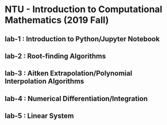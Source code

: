 # NTU - Introduction to Computational Mathematics (2019 Fall)

## lab-1 : Introduction to Python/Jupyter Notebook

## lab-2 : Root-finding Algorithms

## lab-3 : Aitken Extrapolation/Polynomial Interpolation Algorithms

## lab-4 : Numerical Differentiation/Integration

## lab-5 : Linear System
